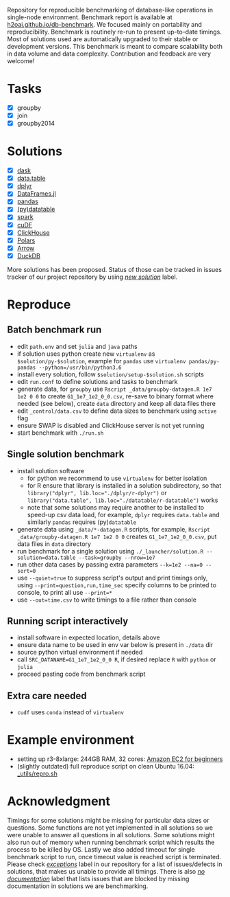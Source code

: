 Repository for reproducible benchmarking of database-like operations in single-node environment.
Benchmark report is available at [h2oai.github.io/db-benchmark](https://h2oai.github.io/db-benchmark).
We focused mainly on portability and reproducibility. Benchmark is routinely re-run to present up-to-date timings. Most of solutions used are automatically upgraded to their stable or development versions.
This benchmark is meant to compare scalability both in data volume and data complexity.
Contribution and feedback are very welcome!

# Tasks

  - [x] groupby
  - [x] join
  - [x] groupby2014

# Solutions

  - [x] [dask](https://github.com/dask/dask)
  - [x] [data.table](https://github.com/Rdatatable/data.table)
  - [x] [dplyr](https://github.com/tidyverse/dplyr)
  - [x] [DataFrames.jl](https://github.com/JuliaData/DataFrames.jl)
  - [x] [pandas](https://github.com/pandas-dev/pandas)
  - [x] [(py)datatable](https://github.com/h2oai/datatable)
  - [x] [spark](https://github.com/apache/spark)
  - [x] [cuDF](https://github.com/rapidsai/cudf)
  - [x] [ClickHouse](https://github.com/yandex/ClickHouse)
  - [x] [Polars](https://github.com/ritchie46/polars)
  - [x] [Arrow](https://github.com/apache/arrow)
  - [x] [DuckDB](https://github.com/duckdb/duckdb)

More solutions has been proposed. Status of those can be tracked in issues tracker of our project repository by using [_new solution_](https://github.com/h2oai/db-benchmark/issues?q=is%3Aissue+is%3Aopen+label%3A%22new+solution%22) label.

# Reproduce

## Batch benchmark run

- edit `path.env` and set `julia` and `java` paths
- if solution uses python create new `virtualenv` as `$solution/py-$solution`, example for `pandas` use `virtualenv pandas/py-pandas --python=/usr/bin/python3.6`
- install every solution, follow `$solution/setup-$solution.sh` scripts
- edit `run.conf` to define solutions and tasks to benchmark
- generate data, for `groupby` use `Rscript _data/groupby-datagen.R 1e7 1e2 0 0` to create `G1_1e7_1e2_0_0.csv`, re-save to binary format where needed (see below), create `data` directory and keep all data files there
- edit `_control/data.csv` to define data sizes to benchmark using `active` flag
- ensure SWAP is disabled and ClickHouse server is not yet running
- start benchmark with `./run.sh`

## Single solution benchmark

- install solution software
  - for python we recommend to use `virtualenv` for better isolation
  - for R ensure that library is installed in a solution subdirectory, so that `library("dplyr", lib.loc="./dplyr/r-dplyr")` or `library("data.table", lib.loc="./datatable/r-datatable")` works
  - note that some solutions may require another to be installed to speed-up csv data load, for example, `dplyr` requires `data.table` and similarly `pandas` requires (py)`datatable`
- generate data using `_data/*-datagen.R` scripts, for example, `Rscript _data/groupby-datagen.R 1e7 1e2 0 0` creates `G1_1e7_1e2_0_0.csv`, put data files in `data` directory
- run benchmark for a single solution using `./_launcher/solution.R --solution=data.table --task=groupby --nrow=1e7`
- run other data cases by passing extra parameters `--k=1e2 --na=0 --sort=0`
- use `--quiet=true` to suppress script's output and print timings only, using `--print=question,run,time_sec` specify columns to be printed to console, to print all use `--print=*`
- use `--out=time.csv` to write timings to a file rather than console

## Running script interactively

- install software in expected location, details above
- ensure data name to be used in env var below is present in `./data` dir
- source python virtual environment if needed
- call `SRC_DATANAME=G1_1e7_1e2_0_0 R`, if desired replace `R` with `python` or `julia`
- proceed pasting code from benchmark script

## Extra care needed

- `cudf` uses `conda` instead of `virtualenv`

# Example environment

- setting up r3-8xlarge: 244GB RAM, 32 cores: [Amazon EC2 for beginners](https://github.com/Rdatatable/data.table/wiki/Amazon-EC2-for-beginners)
- (slightly outdated) full reproduce script on clean Ubuntu 16.04: [_utils/repro.sh](https://github.com/h2oai/db-benchmark/blob/master/_utils/repro.sh)

# Acknowledgment

Timings for some solutions might be missing for particular data sizes or questions. Some functions are not yet implemented in all solutions so we were unable to answer all questions in all solutions. Some solutions might also run out of memory when running benchmark script which results the process to be killed by OS. Lastly we also added timeout for single benchmark script to run, once timeout value is reached script is terminated.
Please check [_exceptions_](https://github.com/h2oai/db-benchmark/issues?q=is%3Aissue+is%3Aopen+label%3Aexceptions) label in our repository for a list of issues/defects in solutions, that makes us unable to provide all timings.
There is also [_no documentation_](https://github.com/h2oai/db-benchmark/labels/no%20documentation) label that lists issues that are blocked by missing documentation in solutions we are benchmarking.
